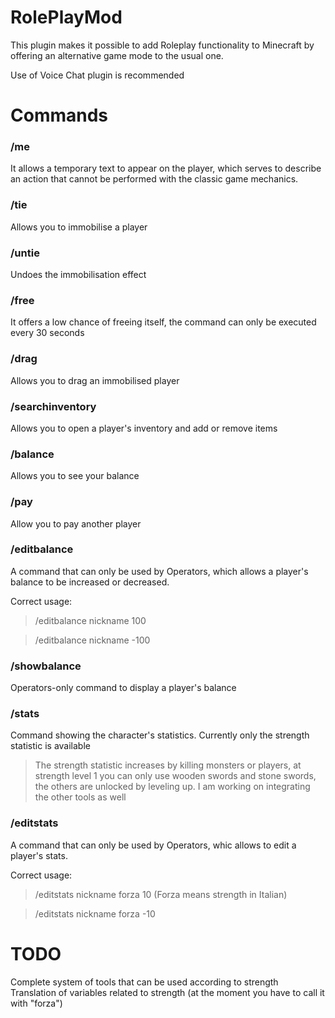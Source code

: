 # RolePlayMod
This plugin makes it possible to add Roleplay functionality to Minecraft by offering an alternative game mode to the usual one.

Use of Voice Chat plugin is recommended
# Commands
### /me
It allows a temporary text to appear on the player, which serves to describe an action that cannot be performed with the classic game mechanics.

### /tie
Allows you to immobilise a player

### /untie
Undoes the immobilisation effect

### /free
It offers a low chance of freeing itself, the command can only be executed every 30 seconds

### /drag
Allows you to drag an immobilised player

### /searchinventory
Allows you to open a player's inventory and add or remove items

### /balance
Allows you to see your balance

### /pay
Allow you to pay another player

### /editbalance
A command that can only be used by Operators, which allows a player's balance to be increased or decreased.

Correct usage:
> /editbalance nickname 100

> /editbalance nickname -100

### /showbalance
Operators-only command to display a player's balance

### /stats
Command showing the character's statistics.
Currently only the strength statistic is available
>The strength statistic increases by killing monsters or players, at strength level 1 you can only use wooden swords and stone swords, the others are unlocked by leveling up.
I am working on integrating the other tools as well

### /editstats
A command that can only be used by Operators, whic allows to edit a player's stats.

Correct usage:
> /editstats nickname forza 10  (Forza means strength in Italian)

> /editstats nickname forza -10

# TODO
Complete system of tools that can be used according to strength
Translation of variables related to strength (at the moment you have to call it with "forza")




